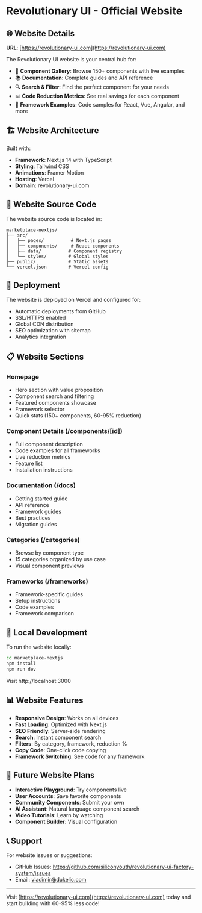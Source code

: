 # Revolutionary UI - Official Website

## 🌐 Website Details

**URL**: [https://revolutionary-ui.com](https://revolutionary-ui.com)

The Revolutionary UI website is your central hub for:
- 🎨 **Component Gallery**: Browse 150+ components with live examples
- 📚 **Documentation**: Complete guides and API reference
- 🔍 **Search & Filter**: Find the perfect component for your needs
- 📊 **Code Reduction Metrics**: See real savings for each component
- 🚀 **Framework Examples**: Code samples for React, Vue, Angular, and more

## 🏗️ Website Architecture

Built with:
- **Framework**: Next.js 14 with TypeScript
- **Styling**: Tailwind CSS
- **Animations**: Framer Motion
- **Hosting**: Vercel
- **Domain**: revolutionary-ui.com

## 📁 Website Source Code

The website source code is located in:
```
marketplace-nextjs/
├── src/
│   ├── pages/          # Next.js pages
│   ├── components/     # React components
│   ├── data/          # Component registry
│   └── styles/        # Global styles
├── public/            # Static assets
└── vercel.json        # Vercel config
```

## 🚀 Deployment

The website is deployed on Vercel and configured for:
- Automatic deployments from GitHub
- SSL/HTTPS enabled
- Global CDN distribution
- SEO optimization with sitemap
- Analytics integration

## 📋 Website Sections

### Homepage
- Hero section with value proposition
- Component search and filtering
- Featured components showcase
- Framework selector
- Quick stats (150+ components, 60-95% reduction)

### Component Details (/components/[id])
- Full component description
- Code examples for all frameworks
- Live reduction metrics
- Feature list
- Installation instructions

### Documentation (/docs)
- Getting started guide
- API reference
- Framework guides
- Best practices
- Migration guides

### Categories (/categories)
- Browse by component type
- 15 categories organized by use case
- Visual component previews

### Frameworks (/frameworks)
- Framework-specific guides
- Setup instructions
- Code examples
- Framework comparison

## 🔧 Local Development

To run the website locally:

```bash
cd marketplace-nextjs
npm install
npm run dev
```

Visit http://localhost:3000

## 📊 Website Features

- **Responsive Design**: Works on all devices
- **Fast Loading**: Optimized with Next.js
- **SEO Friendly**: Server-side rendering
- **Search**: Instant component search
- **Filters**: By category, framework, reduction %
- **Copy Code**: One-click code copying
- **Framework Switching**: See code for any framework

## 🔮 Future Website Plans

- **Interactive Playground**: Try components live
- **User Accounts**: Save favorite components
- **Community Components**: Submit your own
- **AI Assistant**: Natural language component search
- **Video Tutorials**: Learn by watching
- **Component Builder**: Visual configuration

## 📞 Support

For website issues or suggestions:
- GitHub Issues: https://github.com/siliconyouth/revolutionary-ui-factory-system/issues
- Email: vladimir@dukelic.com

---

Visit [https://revolutionary-ui.com](https://revolutionary-ui.com) today and start building with 60-95% less code!